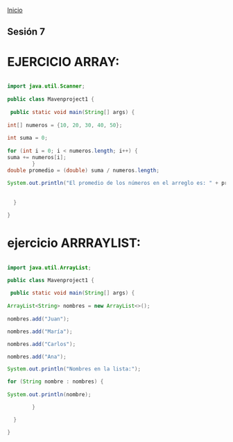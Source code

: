 <!-- No borrar o modificar -->
[Inicio](./index.md)

## Sesión 7 


<!-- Su documentación aquí -->
# EJERCICIO ARRAY:

```java

import java.util.Scanner;
         
public class Mavenproject1 {
  
 public static void main(String[] args) {
     
int[] numeros = {10, 20, 30, 40, 50};
      
int suma = 0;
          
for (int i = 0; i < numeros.length; i++) {
suma += numeros[i];
        }
double promedio = (double) suma / numeros.length;
      
System.out.println("El promedio de los números en el arreglo es: " + promedio);
          
           
  }

}


```

# ejercicio ARRRAYLIST:

```java

import java.util.ArrayList;

public class Mavenproject1 {
  
 public static void main(String[] args) {
     
ArrayList<String> nombres = new ArrayList<>();
          
nombres.add("Juan");

nombres.add("María");

nombres.add("Carlos");

nombres.add("Ana");  

System.out.println("Nombres en la lista:");

for (String nombre : nombres) {
    
System.out.println(nombre);

        }

  }

}

```












